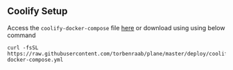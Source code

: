 ## Coolify Setup

Access the `coolify-docker-compose` file [here](https://raw.githubusercontent.com/torbenraab/plane/master/deploy/coolify/coolify-docker-compose.yml) or download using using below command

```
curl -fsSL https://raw.githubusercontent.com/torbenraab/plane/master/deploy/coolify/coolify-docker-compose.yml

```
